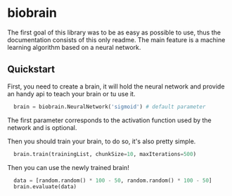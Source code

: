 # biobrain

The first goal of this library was to be as easy as possible to use, thus the documentation consists of this only readme. The main feature is a machine learning algorithm based on a neural network. 

## Quickstart
First, you need to create a brain, it will hold the neural network and provide an handy api to teach your brain or tu use it.
``` python
  brain = biobrain.NeuralNetwork('sigmoid') # default parameter
```
The first parameter corresponds to the activation function used by the network and is optional. 

Then you should train your brain, to do so, it's also pretty simple.
``` python
  brain.train(trainingList, chunkSize=10, maxIterations=500)
```

Then you can use the newly trained brain!
``` python
  data = [random.random() * 100 - 50, random.random() * 100 - 50]
  brain.evaluate(data)
```
